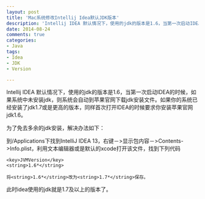 ```yaml
---
layout: post
title: 'Mac系统修改Intellij Idea默认JDK版本'
description: 'Intellij IDEA 默认情况下，使用的jdk的版本是1.6，当第一次启动IDEA的时候，如果系统中未安装jdk，则系统会自动到苹果官网下载jdk安装文件。如果你的系统已经安装了jdk1.7或是更高的版本，同样首次打开IDEA的时候要求你安装苹果官网jdk1.6。'
date: 2014-08-24
comments: true
categories:
- Java
tags:
- Idea 
- JDK
- Version

---
```


Intellij IDEA 默认情况下，使用的jdk的版本是1.6，当第一次启动IDEA的时候，如果系统中未安装jdk，则系统会自动到苹果官网下载jdk安装文件。如果你的系统已经安装了jdk1.7或是更高的版本，同样首次打开IDEA的时候要求你安装苹果官网jdk1.6。

为了免去多余的jdk安装，解决办法如下：

 

到/Applications下找到IntelliJ IDEA 13，右键－>显示包内容－>Contents->Info.plist，利用文本编辑器或是默认的xcode打开该文件，找到下列代码

```
<key>JVMVersion</key>
<string>1.6*</string>

将<string>1.6*</string>改为<string>1.7*</string>保存。
```
 

此时idea使用的jdk就是1.7及以上的版本了。